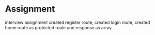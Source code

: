 # Assignment
interview assignment
created register route,
created login route,
created home route as protected route and response as array
